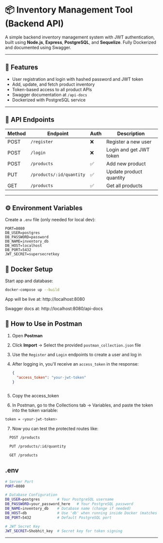 # 📦 Inventory Management Tool (Backend API)

A simple backend inventory management system with JWT authentication, built using **Node.js**, **Express**, **PostgreSQL**, and **Sequelize**. Fully Dockerized and documented using Swagger.

---

## 🚀 Features

- User registration and login with hashed password and JWT token
- Add, update, and fetch product inventory
- Token-based access to all product APIs
- Swagger documentation at `/api-docs`
- Dockerized with PostgreSQL service

---

## 📁 API Endpoints

| Method | Endpoint                    | Auth | Description                  |
|--------|-----------------------------|------|------------------------------|
| POST   | `/register`                 | ❌   | Register a new user         |
| POST   | `/login`                    | ❌   | Login and get JWT token     |
| POST   | `/products`                 | ✅   | Add new product             |
| PUT    | `/products/:id/quantity`    | ✅   | Update product quantity     |
| GET    | `/products`                 | ✅   | Get all products            |

---

## ⚙️ Environment Variables

Create a `.env` file (only needed for local dev):

```env
PORT=8080
DB_USER=postgres
DB_PASSWORD=password
DB_NAME=inventory_db
DB_HOST=localhost
DB_PORT=5432
JWT_SECRET=supersecretkey
```

## 🐳 Docker Setup
Start app and database:

```bash
docker-compose up --build
```
App will be live at: http://localhost:8080

Swagger docs at: http://localhost:8080/api-docs

## 🧪 How to Use in Postman

1. Open **Postman**
2. Click **Import** → Select the provided `postman_collection.json` file
3. Use the `Register` and `Login` endpoints to create a user and log in
4. After logging in, you'll receive an `access_token` in the response:
   ```json
   {
     "access_token": "your-jwt-token"
   }
  
5. Copy the access_token

6. In Postman, go to the Collections tab → Variables, and paste the token into the token variable:

```bash
token = <your-jwt-token>
```
7. Now you can test the protected routes like:
```bash
  POST /products

  PUT /products/:id/quantity

  GET /products
```

## .env
```bash
# Server Port
PORT=8080

# Database Configuration
DB_USER=postgres        # Your PostgreSQL username
DB_PASSWORD=your_password_here   # Your PostgreSQL password
DB_NAME=inventory_db    # Database name (change if needed)
DB_HOST=db              # Use 'db' when running inside Docker (matches docker-compose service name)
DB_PORT=5432            # Default PostgreSQL port

# JWT Secret Key
JWT_SECRET=Shobhit_key  # Secret key for token signing

```
  
---

